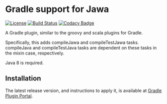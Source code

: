 # Gradle support for Jawa
[![License](https://img.shields.io/badge/License-EPL%201.0-red.svg)](https://opensource.org/licenses/EPL-1.0) 
[![Build Status](https://travis-ci.org/arguslab/gradle-jawa-plugin.svg?branch=master)](https://travis-ci.org/arguslab/gradle-jawa-plugin)
[![Codacy Badge](https://api.codacy.com/project/badge/Grade/50865cacec8f43289a071cf06424dd2d)](https://www.codacy.com/app/fgwei521/gradle-jawa-plugin?utm_source=github.com&amp;utm_medium=referral&amp;utm_content=arguslab/gradle-jawa-plugin&amp;utm_campaign=Badge_Grade)

A Gradle plugin, similar to the groovy and scala plugins for Gradle.

Specifically, this adds compileJawa and compileTestJawa tasks. compileJava and compileTestJava tasks are dependent on these tasks in the mixin case, respectively.

Java 8 is required.

## Installation

The latest release version, and instructions to apply it, is available at [Gradle Plugin Portal](https://plugins.gradle.org/plugin/org.argus.jawa).
